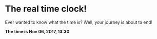 # The real time clock!

Ever wanted to know what the time is? Well, your journey is about to end!

**The time is Nov 06, 2017, 13:30**